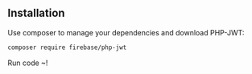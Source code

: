 
Installation
------------

Use composer to manage your dependencies and download PHP-JWT:

```bash
composer require firebase/php-jwt
```

Run code ~!
